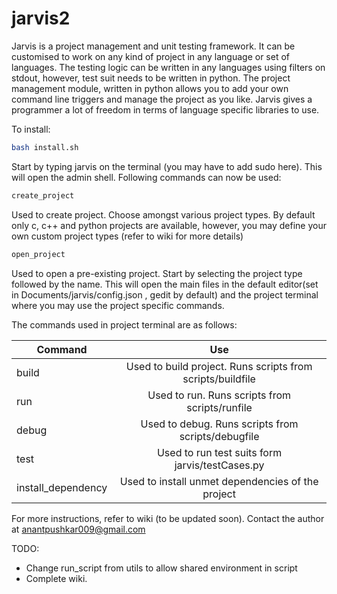 jarvis2
=======

Jarvis is a project management and unit testing framework. It can be customised to work on any kind of project in any language or set of languages. The testing logic can be written in any languages using filters on stdout, however, test suit needs to be written in python. The project management module, written in python allows you to add your own command line triggers and manage the project as you like. Jarvis gives a programmer a lot of freedom in terms of language specific libraries to use.

To install:
```bash
bash install.sh
```

Start by typing jarvis on the terminal (you may have to add sudo here). This will open the admin shell. Following commands can now be used:

```bash
create_project
```
Used to create project. Choose amongst various project types. By default only c, c++ and python projects are available, however, you may define your own custom project types (refer to wiki for more details)

```bash
open_project
```
Used to open a pre-existing project. Start by selecting the project type followed by the name. This will open the main files in the default editor(set in Documents/jarvis/config.json , gedit by default) and the project terminal where you may use the project specific commands.

The commands used in project terminal are as follows:

| Command            | Use                                                       | 
| ------------------ |:---------------------------------------------------------:| 
| build              | Used to build project. Runs scripts from scripts/buildfile| 
| run                | Used to run. Runs scripts from scripts/runfile            | 
| debug              | Used to debug. Runs scripts from scripts/debugfile        | 
| test               | Used to run test suits form jarvis/testCases.py           |
| install_dependency | Used to install unmet dependencies of the project         |  

For more instructions, refer to wiki (to be updated soon).
Contact the author at anantpushkar009@gmail.com

TODO:
-   Change run_script from utils to allow shared environment in script
-   Complete wiki.
